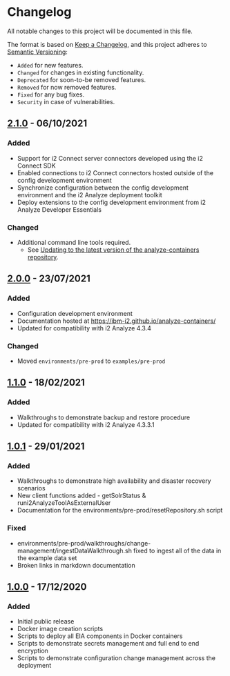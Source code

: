 # Changelog

All notable changes to this project will be documented in this file.

The format is based on [Keep a Changelog], and this project adheres to
[Semantic Versioning]:

* `Added` for new features.
* `Changed` for changes in existing functionality.
* `Deprecated` for soon-to-be removed features.
* `Removed` for now removed features.
* `Fixed` for any bug fixes.
* `Security` in case of vulnerabilities.

## [2.1.0] - 06/10/2021

### Added

- Support for i2 Connect server connectors developed using the i2 Connect SDK
- Enabled connections to i2 Connect connectors hosted outside of the config development environment
- Synchronize configuration between the config development environment and the i2 Analyze deployment toolkit
- Deploy extensions to the config development environment from i2 Analyze Developer Essentials

### Changed

- Additional command line tools required.
  - See [Updating to the latest version of the analyze-containers repository](https://ibm-i2.github.io/analyze-containers/content/managing_update_env.md).

[2.1.0]: https://github.com/IBM-i2/analyze-containers/tree/v2.1.0


## [2.0.0] - 23/07/2021

### Added

- Configuration development environment
- Documentation hosted at https://ibm-i2.github.io/analyze-containers/
- Updated for compatibility with i2 Analyze 4.3.4

### Changed

- Moved `environments/pre-prod` to `examples/pre-prod`

[2.0.0]: https://github.com/IBM-i2/analyze-containers/tree/v2.0.0

## [1.1.0] - 18/02/2021

### Added

- Walkthroughs to demonstrate backup and restore procedure
- Updated for compatibility with i2 Analyze 4.3.3.1

[1.1.0]: https://github.com/IBM-i2/analyze-containers/tree/v1.1.0

## [1.0.1] - 29/01/2021

### Added

- Walkthroughs to demonstrate high availability and disaster recovery scenarios
- New client functions added - getSolrStatus & runi2AnalyzeToolAsExternalUser
- Documentation for the environments/pre-prod/resetRepository.sh script

### Fixed

- environments/pre-prod/walkthroughs/change-management/ingestDataWalkthrough.sh fixed to ingest all of the data in the example data set
- Broken links in markdown documentation

[1.0.1]: https://github.com/IBM-i2/analyze-containers/tree/v1.0.1

## [1.0.0] - 17/12/2020

### Added

- Initial public release
- Docker image creation scripts
- Scripts to deploy all EIA components in Docker containers
- Scripts to demonstrate secrets management and full end to end encryption
- Scripts to demonstrate configuration change management across the deployment

[1.0.0]: https://github.com/IBM-i2/analyze-containers/tree/v1.0.0

[Keep a Changelog]: https://keepachangelog.com/en/1.0.0/
[Semantic Versioning]: https://semver.org/spec/v2.0.0.html